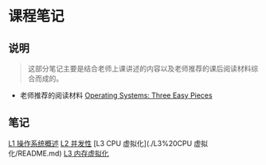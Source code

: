# 课程笔记


## 说明
> 这部分笔记主要是结合老师上课讲述的内容以及老师推荐的课后阅读材料综合而成的。

* 老师推荐的阅读材料 [Operating Systems: Three Easy Pieces](https://pages.cs.wisc.edu/~remzi/OSTEP/)

## 笔记
[L1 操作系统概述](./L1%20操作系统概述/README.md)
[L2 并发性](./L2%20并发性/README.md)
[L3 CPU 虚拟化](./L3%20CPU 虚拟化/README.md)
[L3 内存虚拟化](./L3%20内存虚拟化/README.md)
